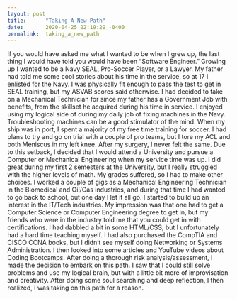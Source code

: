 ```yaml
---
layout: post
title:      "Taking A New Path"
date:       2020-04-25 22:19:29 -0400
permalink:  taking_a_new_path
---
```


If you would have asked me what I wanted to be when I grew up, the last thing I would have told you would have been “Software Engineer.” Growing up I wanted to be a Navy SEAL, Pro-Soccer Player, or a Lawyer. My father had told me some cool stories about his time in the service, so at 17 I enlisted for the Navy. I was physically fit enough to pass the test to get in SEAL training, but my ASVAB scores said otherwise. I had decided to take on a Mechanical Technician for since my father has a Government Job with benefits, from the skillset he acquired during his time in service.
I enjoyed using my logical side of during my daily job of fixing machines in the Navy. Troubleshooting machines can be a good stimulator of the mind. When my ship was in port, I spent a majority of my free time training for soccer. I had plans to try and go on trial with a couple of pro teams, but I tore my ACL and both Meniscus in my left knee. After my surgery, I never felt the same. Due to this setback, I decided that I would attend a University and pursue a Computer or Mechanical Engineering when my service time was up. 
I did great during my first 2 semesters at the University, but I really struggled with the higher levels of math. My grades suffered, so I had to make other choices. I worked a couple of gigs as a Mechanical Engineering Technician in the Biomedical and Oil/Gas industries, and during that time I had wanted to go back to school, but one day I let it all go.
I started to build up an interest in the IT/Tech industries. My impression was that one had to get a Computer Science or Computer Engineering degree to get in, but my friends who were in the industry told me that you could get in with certifications. I had dabbled a bit in some HTML/CSS, but I unfortunately had a hard time teaching myself. I had also purchased the CompTIA and CISCO CCNA books, but I didn’t see myself doing Networking or Systems Administration.
I then looked into some articles and YouTube videos about Coding Bootcamps. After doing a thorough risk analysis/assessment, I made the decision to embark on this path. I saw that I could still solve problems and use my logical brain, but with a little bit more of improvisation and creativity. After doing some soul searching and deep reflection, I then realized, I was taking on this path for a reason.

